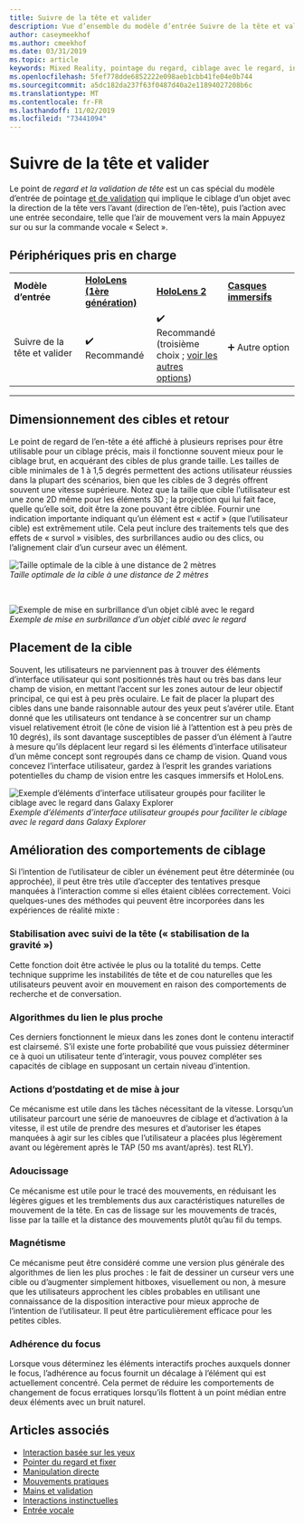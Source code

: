 ```yaml
---
title: Suivre de la tête et valider
description: Vue d’ensemble du modèle d’entrée Suivre de la tête et valider
author: caseymeekhof
ms.author: cmeekhof
ms.date: 03/31/2019
ms.topic: article
keywords: Mixed Reality, pointage du regard, ciblage avec le regard, interaction, conception
ms.openlocfilehash: 5fef778dde6852222e098aeb1cbb41fe04e0b744
ms.sourcegitcommit: a5dc182da237f63f0487d40a2e11894027208b6c
ms.translationtype: MT
ms.contentlocale: fr-FR
ms.lasthandoff: 11/02/2019
ms.locfileid: "73441094"
---
```

# <a name="head-gaze-and-commit"></a>Suivre de la tête et valider
Le point de _regard et la validation de tête_ est un cas spécial du modèle d’entrée de pointage [et de validation](gaze-and-commit.md) qui implique le ciblage d’un objet avec la direction de la tête vers l’avant (direction de l’en-tête), puis l’action avec une entrée secondaire, telle que l’air de mouvement vers la main Appuyez sur ou sur la commande vocale « Select ». 

## <a name="device-support"></a>Périphériques pris en charge

<table>
    <colgroup>
    <col width="25%" />
    <col width="25%" />
    <col width="25%" />
    <col width="25%" />
    </colgroup>
    <tr>
        <td><strong>Modèle d’entrée</strong></td>
        <td><a href="hololens-hardware-details.md"><strong>HoloLens (1ère génération)</strong></a></td>
        <td><a href="https://docs.microsoft.com/hololens/hololens2-hardware"><strong>HoloLens 2</strong></td>
        <td><a href="immersive-headset-hardware-details.md"><strong>Casques immersifs</strong></a></td>
    </tr>
     <tr>
        <td>Suivre de la tête et valider</td>
        <td>✔️ Recommandé</td>
        <td>✔️ Recommandé (troisième choix ; <a href="interaction-fundamentals.md">voir les autres options</a>)</td>
        <td>➕ Autre option</td>
    </tr>
</table>

---

## <a name="target-sizing-and-feedback"></a>Dimensionnement des cibles et retour
Le point de regard de l’en-tête a été affiché à plusieurs reprises pour être utilisable pour un ciblage précis, mais il fonctionne souvent mieux pour le ciblage brut, en acquérant des cibles de plus grande taille. Les tailles de cible minimales de 1 à 1,5 degrés permettent des actions utilisateur réussies dans la plupart des scénarios, bien que les cibles de 3 degrés offrent souvent une vitesse supérieure. Notez que la taille que cible l’utilisateur est une zone 2D même pour les éléments 3D ; la projection qui lui fait face, quelle qu’elle soit, doit être la zone pouvant être ciblée. Fournir une indication importante indiquant qu’un élément est « actif » (que l’utilisateur cible) est extrêmement utile. Cela peut inclure des traitements tels que des effets de « survol » visibles, des surbrillances audio ou des clics, ou l’alignement clair d’un curseur avec un élément.

![Taille optimale de la cible à une distance de 2 mètres](images/gazetargeting-size-1000px.jpg)<br>
*Taille optimale de la cible à une distance de 2 mètres*

<br>

![Exemple de mise en surbrillance d’un objet ciblé avec le regard](images/gazetargeting-highlighting-940px.jpg)<br>
*Exemple de mise en surbrillance d’un objet ciblé avec le regard*

## <a name="target-placement"></a>Placement de la cible
Souvent, les utilisateurs ne parviennent pas à trouver des éléments d’interface utilisateur qui sont positionnés très haut ou très bas dans leur champ de vision, en mettant l’accent sur les zones autour de leur objectif principal, ce qui est à peu près oculaire. Le fait de placer la plupart des cibles dans une bande raisonnable autour des yeux peut s’avérer utile. Etant donné que les utilisateurs ont tendance à se concentrer sur un champ visuel relativement étroit (le cône de vision lié à l’attention est à peu près de 10 degrés), ils sont davantage susceptibles de passer d’un élément à l’autre à mesure qu’ils déplacent leur regard si les éléments d’interface utilisateur d’un même concept sont regroupés dans ce champ de vision. Quand vous concevez l’interface utilisateur, gardez à l’esprit les grandes variations potentielles du champ de vision entre les casques immersifs et HoloLens.

![Exemple d’éléments d’interface utilisateur groupés pour faciliter le ciblage avec le regard dans Galaxy Explorer](images/gazetargeting-grouping-1000px.jpg)<br>
*Exemple d’éléments d’interface utilisateur groupés pour faciliter le ciblage avec le regard dans Galaxy Explorer*

## <a name="improving-targeting-behaviors"></a>Amélioration des comportements de ciblage
Si l’intention de l’utilisateur de cibler un événement peut être déterminée (ou approchée), il peut être très utile d’accepter des tentatives presque manquées à l’interaction comme si elles étaient ciblées correctement. Voici quelques-unes des méthodes qui peuvent être incorporées dans les expériences de réalité mixte :

### <a name="head-gaze-stabilization-gravity-wells"></a>Stabilisation avec suivi de la tête (« stabilisation de la gravité »)
Cette fonction doit être activée le plus ou la totalité du temps. Cette technique supprime les instabilités de tête et de cou naturelles que les utilisateurs peuvent avoir en mouvement en raison des comportements de recherche et de conversation.

### <a name="closest-link-algorithms"></a>Algorithmes du lien le plus proche
Ces derniers fonctionnent le mieux dans les zones dont le contenu interactif est clairsemé. S’il existe une forte probabilité que vous puissiez déterminer ce à quoi un utilisateur tente d’interagir, vous pouvez compléter ses capacités de ciblage en supposant un certain niveau d’intention.

### <a name="backdating-and-postdating-actions"></a>Actions d’postdating et de mise à jour
Ce mécanisme est utile dans les tâches nécessitant de la vitesse. Lorsqu’un utilisateur parcourt une série de manoeuvres de ciblage et d’activation à la vitesse, il est utile de prendre des mesures et d’autoriser les étapes manquées à agir sur les cibles que l’utilisateur a placées plus légèrement avant ou légèrement après le TAP (50 ms avant/après). test RLY).

### <a name="smoothing"></a>Adoucissage
Ce mécanisme est utile pour le tracé des mouvements, en réduisant les légères gigues et les tremblements dus aux caractéristiques naturelles de mouvement de la tête. En cas de lissage sur les mouvements de tracés, lisse par la taille et la distance des mouvements plutôt qu’au fil du temps.

### <a name="magnetism"></a>Magnétisme
Ce mécanisme peut être considéré comme une version plus générale des algorithmes de lien les plus proches : le fait de dessiner un curseur vers une cible ou d’augmenter simplement hitboxes, visuellement ou non, à mesure que les utilisateurs approchent les cibles probables en utilisant une connaissance de la disposition interactive pour mieux approche de l’intention de l’utilisateur. Il peut être particulièrement efficace pour les petites cibles.

### <a name="focus-stickiness"></a>Adhérence du focus
Lorsque vous déterminez les éléments interactifs proches auxquels donner le focus, l’adhérence au focus fournit un décalage à l’élément qui est actuellement concentré. Cela permet de réduire les comportements de changement de focus erratiques lorsqu’ils flottent à un point médian entre deux éléments avec un bruit naturel.


## <a name="see-also"></a>Articles associés
* [Interaction basée sur les yeux](eye-gaze-interaction.md)
* [Pointer du regard et fixer](gaze-and-dwell.md)
* [Manipulation directe](direct-manipulation.md)
* [Mouvements pratiques](gaze-and-commit.md#composite-gestures)
* [Mains et validation](point-and-commit.md)
* [Interactions instinctuelles](interaction-fundamentals.md)
* [Entrée vocale](voice-input.md)



